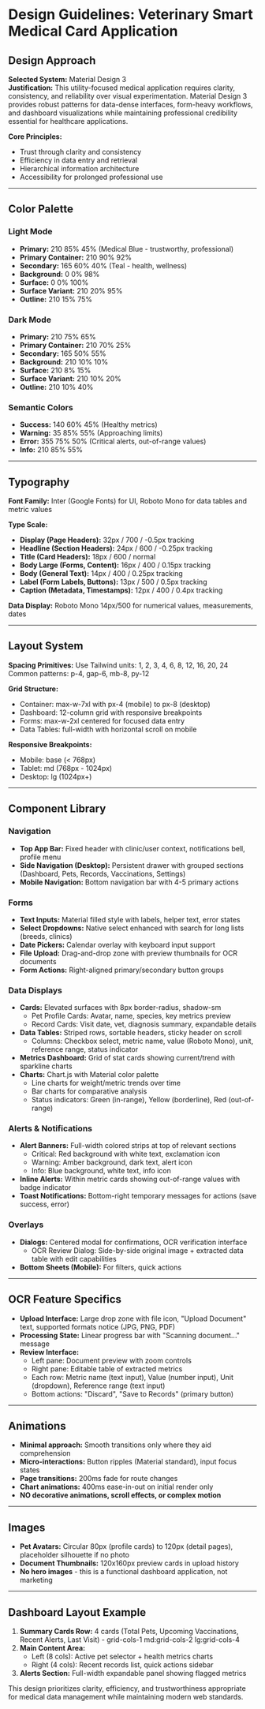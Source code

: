 # Design Guidelines: Veterinary Smart Medical Card Application

## Design Approach
**Selected System:** Material Design 3  
**Justification:** This utility-focused medical application requires clarity, consistency, and reliability over visual experimentation. Material Design 3 provides robust patterns for data-dense interfaces, form-heavy workflows, and dashboard visualizations while maintaining professional credibility essential for healthcare applications.

**Core Principles:**
- Trust through clarity and consistency
- Efficiency in data entry and retrieval
- Hierarchical information architecture
- Accessibility for prolonged professional use

---

## Color Palette

### Light Mode
- **Primary:** 210 85% 45% (Medical Blue - trustworthy, professional)
- **Primary Container:** 210 90% 92%
- **Secondary:** 165 60% 40% (Teal - health, wellness)
- **Background:** 0 0% 98%
- **Surface:** 0 0% 100%
- **Surface Variant:** 210 20% 95%
- **Outline:** 210 15% 75%

### Dark Mode
- **Primary:** 210 75% 65%
- **Primary Container:** 210 70% 25%
- **Secondary:** 165 50% 55%
- **Background:** 210 10% 10%
- **Surface:** 210 8% 15%
- **Surface Variant:** 210 10% 20%
- **Outline:** 210 10% 40%

### Semantic Colors
- **Success:** 140 60% 45% (Healthy metrics)
- **Warning:** 35 85% 55% (Approaching limits)
- **Error:** 355 75% 50% (Critical alerts, out-of-range values)
- **Info:** 210 85% 55%

---

## Typography

**Font Family:** Inter (Google Fonts) for UI, Roboto Mono for data tables and metric values

**Type Scale:**
- **Display (Page Headers):** 32px / 700 / -0.5px tracking
- **Headline (Section Headers):** 24px / 600 / -0.25px tracking
- **Title (Card Headers):** 18px / 600 / normal
- **Body Large (Forms, Content):** 16px / 400 / 0.15px tracking
- **Body (General Text):** 14px / 400 / 0.25px tracking
- **Label (Form Labels, Buttons):** 13px / 500 / 0.5px tracking
- **Caption (Metadata, Timestamps):** 12px / 400 / 0.4px tracking

**Data Display:** Roboto Mono 14px/500 for numerical values, measurements, dates

---

## Layout System

**Spacing Primitives:** Use Tailwind units: 1, 2, 3, 4, 6, 8, 12, 16, 20, 24  
Common patterns: p-4, gap-6, mb-8, py-12

**Grid Structure:**
- Container: max-w-7xl with px-4 (mobile) to px-8 (desktop)
- Dashboard: 12-column grid with responsive breakpoints
- Forms: max-w-2xl centered for focused data entry
- Data Tables: full-width with horizontal scroll on mobile

**Responsive Breakpoints:**
- Mobile: base (< 768px)
- Tablet: md (768px - 1024px)
- Desktop: lg (1024px+)

---

## Component Library

### Navigation
- **Top App Bar:** Fixed header with clinic/user context, notifications bell, profile menu
- **Side Navigation (Desktop):** Persistent drawer with grouped sections (Dashboard, Pets, Records, Vaccinations, Settings)
- **Mobile Navigation:** Bottom navigation bar with 4-5 primary actions

### Forms
- **Text Inputs:** Material filled style with labels, helper text, error states
- **Select Dropdowns:** Native select enhanced with search for long lists (breeds, clinics)
- **Date Pickers:** Calendar overlay with keyboard input support
- **File Upload:** Drag-and-drop zone with preview thumbnails for OCR documents
- **Form Actions:** Right-aligned primary/secondary button groups

### Data Displays
- **Cards:** Elevated surfaces with 8px border-radius, shadow-sm
  - Pet Profile Cards: Avatar, name, species, key metrics preview
  - Record Cards: Visit date, vet, diagnosis summary, expandable details
- **Data Tables:** Striped rows, sortable headers, sticky header on scroll
  - Columns: Checkbox select, metric name, value (Roboto Mono), unit, reference range, status indicator
- **Metrics Dashboard:** Grid of stat cards showing current/trend with sparkline charts
- **Charts:** Chart.js with Material color palette
  - Line charts for weight/metric trends over time
  - Bar charts for comparative analysis
  - Status indicators: Green (in-range), Yellow (borderline), Red (out-of-range)

### Alerts & Notifications
- **Alert Banners:** Full-width colored strips at top of relevant sections
  - Critical: Red background with white text, exclamation icon
  - Warning: Amber background, dark text, alert icon
  - Info: Blue background, white text, info icon
- **Inline Alerts:** Within metric cards showing out-of-range values with badge indicator
- **Toast Notifications:** Bottom-right temporary messages for actions (save success, error)

### Overlays
- **Dialogs:** Centered modal for confirmations, OCR verification interface
  - OCR Review Dialog: Side-by-side original image + extracted data table with edit capabilities
- **Bottom Sheets (Mobile):** For filters, quick actions

---

## OCR Feature Specifics
- **Upload Interface:** Large drop zone with file icon, "Upload Document" text, supported formats notice (JPG, PNG, PDF)
- **Processing State:** Linear progress bar with "Scanning document..." message
- **Review Interface:** 
  - Left pane: Document preview with zoom controls
  - Right pane: Editable table of extracted metrics
  - Each row: Metric name (text input), Value (number input), Unit (dropdown), Reference range (text input)
  - Bottom actions: "Discard", "Save to Records" (primary button)

---

## Animations
- **Minimal approach:** Smooth transitions only where they aid comprehension
- **Micro-interactions:** Button ripples (Material standard), input focus states
- **Page transitions:** 200ms fade for route changes
- **Chart animations:** 400ms ease-in-out on initial render only
- **NO decorative animations, scroll effects, or complex motion**

---

## Images
- **Pet Avatars:** Circular 80px (profile cards) to 120px (detail pages), placeholder silhouette if no photo
- **Document Thumbnails:** 120x160px preview cards in upload history
- **No hero images** - this is a functional dashboard application, not marketing

---

## Dashboard Layout Example
1. **Summary Cards Row:** 4 cards (Total Pets, Upcoming Vaccinations, Recent Alerts, Last Visit) - grid-cols-1 md:grid-cols-2 lg:grid-cols-4
2. **Main Content Area:** 
   - Left (8 cols): Active pet selector + health metrics charts
   - Right (4 cols): Recent records list, quick actions sidebar
3. **Alerts Section:** Full-width expandable panel showing flagged metrics

This design prioritizes clarity, efficiency, and trustworthiness appropriate for medical data management while maintaining modern web standards.